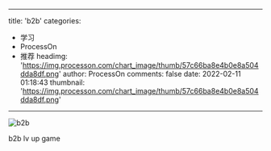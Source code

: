 
---
title: 'b2b'
categories: 
 - 学习
 - ProcessOn
 - 推荐
headimg: 'https://img.processon.com/chart_image/thumb/57c66ba8e4b0e8a504dda8df.png'
author: ProcessOn
comments: false
date: 2022-02-11 01:18:43
thumbnail: 'https://img.processon.com/chart_image/thumb/57c66ba8e4b0e8a504dda8df.png'
---

<div>   
<img class="thumb" alt="b2b" src="https://img.processon.com/chart_image/thumb/57c66ba8e4b0e8a504dda8df.png" referrerpolicy="no-referrer">
<p>b2b lv up game</p>  
</div>
            